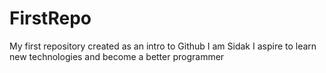 # FirstRepo
My first repository created as an intro to Github
I am Sidak
I aspire to learn new technologies and become a better programmer
